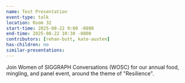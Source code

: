```yaml
---
name: Test Presentation
event-type: talk
location: Room 32
start-time: 2025-08-22 9:00 -0800
end-time: 2025-08-22 10:30 -0800
contributors: [rehan-butt, kate-austen]
has-children: no
similar-presentations:
---
```


Join Women of SIGGRAPH Conversations (WOSC) for our annual food, mingling, and panel event, around the theme of "Resilience".